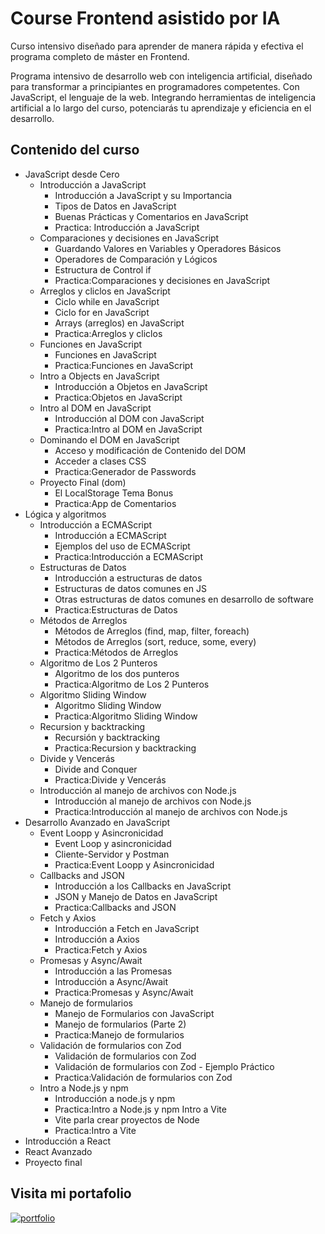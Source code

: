 
# Course Frontend asistido por IA

Curso intensivo diseñado para aprender de manera rápida y efectiva el programa completo de máster en Frontend.

Programa intensivo de desarrollo web con inteligencia artificial, diseñado para transformar a principiantes en programadores competentes. Con JavaScript, el lenguaje de la web. Integrando herramientas de inteligencia artificial a lo largo del curso, potenciarás tu aprendizaje y eficiencia en el desarrollo.

## Contenido del curso

- JavaScript desde Cero
  - Introducción a JavaScript
    - Introducción a JavaScript y su Importancia
    - Tipos de Datos en JavaScript
    - Buenas Prácticas y Comentarios en JavaScript
    - Practica: Introducción a JavaScript
  - Comparaciones y decisiones en JavaScript
    - Guardando Valores en Variables y Operadores Básicos
    - Operadores de Comparación y Lógicos
    - Estructura de Control if
    - Practica:Comparaciones y decisiones en JavaScript
  - Arreglos y cliclos en JavaScript
    - Ciclo while en JavaScript
    - Ciclo for en JavaScript
    - Arrays (arreglos) en JavaScript
    - Practica:Arreglos y cliclos
  - Funciones en JavaScript
    - Funciones en JavaScript
    - Practica:Funciones en JavaScript
  - Intro a Objects en JavaScript
    - Introducción a Objetos en JavaScript
    - Practica:Objetos en JavaScript
  - Intro al DOM en JavaScript
    - Introducción al DOM con JavaScript
    - Practica:Intro al DOM en JavaScript
  - Dominando el DOM en JavaScript
    - Acceso y modificación de Contenido del DOM
    - Acceder a clases CSS
    - Practica:Generador de Passwords
  - Proyecto Final (dom)
    - El LocalStorage Tema Bonus
    - Practica:App de Comentarios
- Lógica y algoritmos
  - Introducción a ECMAScript
    - Introducción a ECMAScript
    - Ejemplos del uso de ECMAScript
    - Practica:Introducción a ECMAScript
  - Estructuras de Datos
    - Introducción a estructuras de datos
    - Estructuras de datos comunes en JS
    - Otras estructuras de datos comunes en desarrollo de software
    - Practica:Estructuras de Datos
  - Métodos de Arreglos
    - Métodos de Arreglos (find, map, filter, foreach)
    - Métodos de Arreglos (sort, reduce, some, every)
    - Practica:Métodos de Arreglos
  - Algoritmo de Los 2 Punteros
    - Algoritmo de los dos punteros
    - Practica:Algoritmo de Los 2 Punteros
  - Algoritmo Sliding Window
    - Algoritmo Sliding Window
    - Practica:Algoritmo Sliding Window
  - Recursion y backtracking
    - Recursión y backtracking
    - Practica:Recursion y backtracking
  - Divide y Vencerás
    - Divide and Conquer
    - Practica:Divide y Vencerás
  - Introducción al manejo de archivos con Node.js
    - Introducción al manejo de archivos con Node.js
    - Practica:Introducción al manejo de archivos con Node.js
- Desarrollo Avanzado en JavaScript
  - Event Loopp y Asincronicidad
    - Event Loop y asincronicidad
    - Cliente-Servidor y Postman
    - Practica:Event Loopp y Asincronicidad
  - Callbacks and JSON
    - Introducción a los Callbacks en JavaScript
    - JSON y Manejo de Datos en JavaScript
    - Practica:Callbacks and JSON
  - Fetch y Axios
    - Introducción a Fetch en JavaScript
    - Introducción a Axios
    - Practica:Fetch y Axios
  - Promesas y Async/Await
    - Introducción a las Promesas
    - Introducción a Async/Await
    - Practica:Promesas y Async/Await
  - Manejo de formularios
    - Manejo de Formularios con JavaScript
    - Manejo de formularios (Parte 2)
    - Practica:Manejo de formularios
  - Validación de formularios con Zod
    - Validación de formularios con Zod
    - Validación de formularios con Zod - Ejemplo Práctico
    - Practica:Validación de formularios con Zod
  - Intro a Node.js y npm
    - Introducción a node.js y npm
    - Practica:Intro a Node.js y npm
Intro a Vite
    - Vite parla crear proyectos de Node
    - Practica:Intro a Vite
- Introducción a React
- React Avanzado
- Proyecto final

## Visita mi portafolio

[![portfolio](https://img.shields.io/badge/my_portfolio-000?style=for-the-badge&logo=ko-fi&logoColor=white)](https://mariannth.github.io/DEV.F_extends/)
